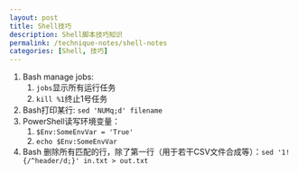 ```yaml
---
layout: post
title: Shell技巧
description: Shell脚本技巧知识
permalink: /technique-notes/shell-notes
categories: [Shell, 技巧]
---
```


1. Bash manage jobs:
    1. `jobs`显示所有运行任务
    2. `kill %1`终止1号任务
2. Bash打印某行: `sed 'NUMq;d' filename`
3. PowerShell读写环境变量：
   1. `$Env:SomeEnvVar = 'True'`
   2. `echo $Env:SomeEnvVar`
4. Bash 删除所有匹配的行，除了第一行（用于若干CSV文件合成等）：`sed '1!{/^header/d;}' in.txt > out.txt`

